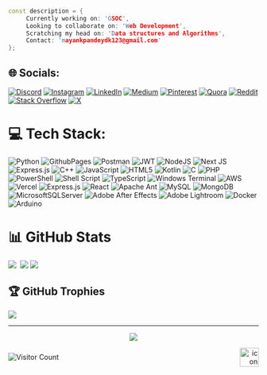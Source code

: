 <!-- <img src="https://raw.githubusercontent.com/ashesbloom/ashesbloom/output/snake.svg" alt="Snake animation" /> -->

###

```c++
const description = {
     Currently working on: 'GSOC',
     Looking to collaborate on: 'Web Development',
     Scratching my head on: 'Data structures and Algorithms',
     Contact: 'mayankpandeydk123@gmail.com'
};
```

## 🌐 Socials:
[![Discord](https://img.shields.io/badge/Discord-%237289DA.svg?logo=discord&logoColor=white)](https://discord.gg/ashes.bloom) [![Instagram](https://img.shields.io/badge/Instagram-%23E4405F.svg?logo=Instagram&logoColor=white)](https://instagram.com/ashes.bloom) [![LinkedIn](https://img.shields.io/badge/LinkedIn-%230077B5.svg?logo=linkedin&logoColor=white)](https://linkedin.com/in/onlinerecord-mayank/) [![Medium](https://img.shields.io/badge/Medium-12100E?logo=medium&logoColor=white)](https://medium.com/@@mayankpandeydk123) [![Pinterest](https://img.shields.io/badge/Pinterest-%23E60023.svg?logo=Pinterest&logoColor=white)](https://pinterest.com/mayankpandeydk123) [![Quora](https://img.shields.io/badge/Quora-%23B92B27.svg?logo=Quora&logoColor=white)](https://quora.com/profile/Mayank-Pandey-427) [![Reddit](https://img.shields.io/badge/Reddit-%23FF4500.svg?logo=Reddit&logoColor=white)](https://reddit.com/user/Mayank_kenloom) [![Stack Overflow](https://img.shields.io/badge/-Stackoverflow-FE7A16?logo=stack-overflow&logoColor=white)](https://stackoverflow.com/users/23047182) [![X](https://img.shields.io/badge/X-black.svg?logo=X&logoColor=white)](https://x.com/ashes_bloom) 

# 💻 Tech Stack:
![Python](https://img.shields.io/badge/python-3670A0?style=flat&logo=python&logoColor=ffdd54) ![GithubPages](https://img.shields.io/badge/github%20pages-121013?style=flat&logo=github&logoColor=white) ![Postman](https://img.shields.io/badge/Postman-FF6C37?style=flat&logo=postman&logoColor=white) ![JWT](https://img.shields.io/badge/JWT-black?style=flat&logo=JSON%20web%20tokens) ![NodeJS](https://img.shields.io/badge/node.js-6DA55F?style=flat&logo=node.js&logoColor=white) ![Next JS](https://img.shields.io/badge/Next-black?style=flat&logo=next.js&logoColor=white) ![Express.js](https://img.shields.io/badge/express.js-%23404d59.svg?style=flat&logo=express&logoColor=%2361DAFB) ![C++](https://img.shields.io/badge/c++-%2300599C.svg?style=flat&logo=c%2B%2B&logoColor=white) ![JavaScript](https://img.shields.io/badge/javascript-%23323330.svg?style=flat&logo=javascript&logoColor=%23F7DF1E) ![HTML5](https://img.shields.io/badge/html5-%23E34F26.svg?style=flat&logo=html5&logoColor=white) ![Kotlin](https://img.shields.io/badge/kotlin-%237F52FF.svg?style=flat&logo=kotlin&logoColor=white) ![C](https://img.shields.io/badge/c-%2300599C.svg?style=flat&logo=c&logoColor=white) ![PHP](https://img.shields.io/badge/php-%23777BB4.svg?style=flat&logo=php&logoColor=white) ![PowerShell](https://img.shields.io/badge/PowerShell-%235391FE.svg?style=flat&logo=powershell&logoColor=white) ![Shell Script](https://img.shields.io/badge/shell_script-%23121011.svg?style=flat&logo=gnu-bash&logoColor=white) ![TypeScript](https://img.shields.io/badge/typescript-%23007ACC.svg?style=flat&logo=typescript&logoColor=white) ![Windows Terminal](https://img.shields.io/badge/Windows%20Terminal-%234D4D4D.svg?style=flat&logo=windows-terminal&logoColor=white) ![AWS](https://img.shields.io/badge/AWS-%23FF9900.svg?style=flat&logo=amazon-aws&logoColor=white) ![Vercel](https://img.shields.io/badge/vercel-%23000000.svg?style=flat&logo=vercel&logoColor=white) ![Express.js](https://img.shields.io/badge/express.js-%23404d59.svg?style=flat&logo=express&logoColor=%2361DAFB) ![React](https://img.shields.io/badge/react-%2320232a.svg?style=flat&logo=react&logoColor=%2361DAFB) ![Apache Ant](https://img.shields.io/badge/Apache%20Ant-A81C7D?style=flat&logo=Apache%20Ant&logoColor=white) ![MySQL](https://img.shields.io/badge/mysql-4479A1.svg?style=flat&logo=mysql&logoColor=white) ![MongoDB](https://img.shields.io/badge/MongoDB-%234ea94b.svg?style=flat&logo=mongodb&logoColor=white) ![MicrosoftSQLServer](https://img.shields.io/badge/Microsoft%20SQL%20Server-CC2927?style=flat&logo=microsoft%20sql%20server&logoColor=white) ![Adobe After Effects](https://img.shields.io/badge/Adobe%20After%20Effects-9999FF.svg?style=flat&logo=Adobe%20After%20Effects&logoColor=white) ![Adobe Lightroom](https://img.shields.io/badge/Adobe%20Lightroom-31A8FF.svg?style=flat&logo=Adobe%20Lightroom&logoColor=white) ![Docker](https://img.shields.io/badge/docker-%230db7ed.svg?style=flat&logo=docker&logoColor=white) ![Arduino](https://img.shields.io/badge/-Arduino-00979D?style=flat&logo=Arduino&logoColor=white)


# 📊 GitHub Stats
![](https://github-readme-stats.vercel.app/api?username=ashesbloom&theme=shadow_red&hide_border=false&include_all_commits=false&count_private=false)&nbsp;
![](https://github-readme-stats.vercel.app/api/top-langs/?username=ashesbloom&theme=shadow_red&hide_border=false&include_all_commits=false&count_private=false&layout=compact)
![](https://github-readme-streak-stats.herokuapp.com/?user=ashesbloom&theme=shadow_red&hide_border=false)


## 🏆 GitHub Trophies
![](https://github-profile-trophy.vercel.app/?username=ashesbloom&theme=apprentice&no-frame=true&no-bg=false&margin-w=4)

---
<p align="center"><img src='https://quotes-github-readme.vercel.app/api?type=horizontal&theme=dark'/></p>

<div align="center">
     <div style="display: flex; justify-content: space-between; align-items: center; width: 100%;">
       <span style="text-align: left;">
         <img src="https://profile-counter.glitch.me/ashesbloom/count.svg" alt="Visitor Count" />
       </span>
       <span style="text-align: right;">
         <a href="https://github.com/ashesbloom">
           <img src="https://techstack-generator.vercel.app/webpack-icon.svg" alt="icon" width="38" height="38" />
         </a>
       </span>
     </div>
</div>
